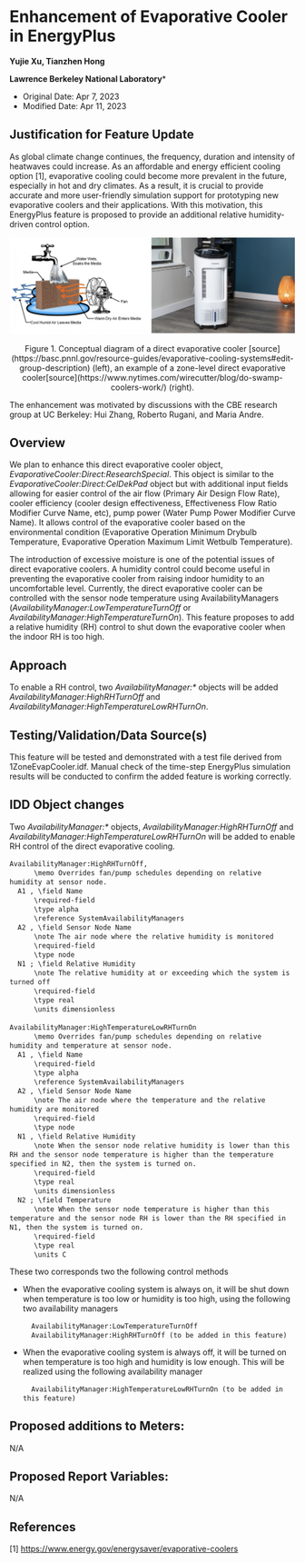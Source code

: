 
Enhancement of Evaporative Cooler in EnergyPlus
================

**Yujie Xu, Tianzhen Hong**

**Lawrence Berkeley National Laboratory***

 - Original Date: Apr 7, 2023
 - Modified Date: Apr 11, 2023

## Justification for Feature Update

As global climate change continues, the frequency, duration and intensity of heatwaves could increase. As an affordable and energy efficient cooling option [1], evaporative cooling could become more prevalent in the future, especially in hot and dry climates. As a result, it is crucial to provide accurate and more user-friendly simulation support for prototyping new evaporative coolers and their applications. With this motivation, this EnergyPlus feature is proposed to provide an additional relative humidity-driven control option.

![zoneEvapCoolerDiagram](zoneEvapCoolerDiagram.png)
<p style="text-align: center;"> Figure 1. Conceptual diagram of a direct evaporative cooler [source](https://basc.pnnl.gov/resource-guides/evaporative-cooling-systems#edit-group-description) (left), an example of a zone-level direct evaporative cooler[source](https://www.nytimes.com/wirecutter/blog/do-swamp-coolers-work/) (right).</p>

The enhancement was motivated by discussions with the CBE research group at UC Berkeley: Hui Zhang, Roberto Rugani, and Maria Andre.

## Overview ##

We plan to enhance this direct evaporative cooler object, *EvaporativeCooler:Direct:ResearchSpecial*. This object is similar to the *EvaporativeCooler:Direct:CelDekPad* object but with additional input fields allowing for easier control of the air flow (Primary Air Design Flow Rate), cooler efficiency (cooler design effectiveness, Effectiveness Flow Ratio Modifier Curve Name, etc), pump power (Water Pump Power Modifier Curve Name).  It allows control of the evaporative cooler based on the environmental condition (Evaporative Operation Minimum Drybulb Temperature, Evaporative Operation Maximum Limit Wetbulb Temperature).

The introduction of excessive moisture is one of the potential issues of direct evaporative coolers. A humidity control could become useful in preventing the evaporative cooler from raising indoor humidity to an uncomfortable level. Currently, the direct evaporative cooler can be controlled with the sensor node  temperature using AvailabilityManagers (*AvailabilityManager:LowTemperatureTurnOff* or *AvailabilityManager:HighTemperatureTurnOn*). This feature proposes to add a relative humidity (RH) control to shut down the evaporative cooler when the indoor RH is too high.

## Approach

To enable a RH control, two *AvailabilityManager:\** objects will be added *AvailabilityManager:HighRHTurnOff* and *AvailabilityManager:HighTemperatureLowRHTurnOn*.

## Testing/Validation/Data Source(s)

This feature will be tested and demonstrated with a test file derived from 1ZoneEvapCooler.idf. Manual check of the time-step EnergyPlus simulation results will be conducted to confirm the added feature is working correctly. 

## IDD Object changes

Two *AvailabilityManager:\** objects, *AvailabilityManager:HighRHTurnOff* and *AvailabilityManager:HighTemperatureLowRHTurnOn* will be added to enable RH control of the direct evaporative cooling.

    AvailabilityManager:HighRHTurnOff,
          \memo Overrides fan/pump schedules depending on relative humidity at sensor node.
      A1 , \field Name
          \required-field
          \type alpha
          \reference SystemAvailabilityManagers
      A2 , \field Sensor Node Name
          \note The air node where the relative humidity is monitored
          \required-field
          \type node
      N1 ; \field Relative Humidity
          \note The relative humidity at or exceeding which the system is turned off
          \required-field
          \type real
          \units dimensionless

    AvailabilityManager:HighTemperatureLowRHTurnOn
          \memo Overrides fan/pump schedules depending on relative humidity and temperature at sensor node.
      A1 , \field Name
          \required-field
          \type alpha
          \reference SystemAvailabilityManagers
      A2 , \field Sensor Node Name
          \note The air node where the temperature and the relative humidity are monitored
          \required-field
          \type node
      N1 , \field Relative Humidity
          \note When the sensor node relative humidity is lower than this RH and the sensor node temperature is higher than the temperature specified in N2, then the system is turned on.
          \required-field
          \type real
          \units dimensionless
      N2 ; \field Temperature
          \note When the sensor node temperature is higher than this temperature and the sensor node RH is lower than the RH specified in N1, then the system is turned on.
          \required-field
          \type real
          \units C

These two corresponds two the following control methods
* When the evaporative cooling system is always on, it will be shut down when temperature is too low or humidity is too high, using the following two availability managers 

        AvailabilityManager:LowTemperatureTurnOff
        AvailabilityManager:HighRHTurnOff (to be added in this feature)
 
* When the evaporative cooling system is always off, it will be turned on when temperature is too high and humidity is low enough. This will be realized using the following availability manager

        AvailabilityManager:HighTemperatureLowRHTurnOn (to be added in this feature)

## Proposed additions to Meters:

N/A

## Proposed Report Variables:

N/A
 
## References

[1] https://www.energy.gov/energysaver/evaporative-coolers <br>
